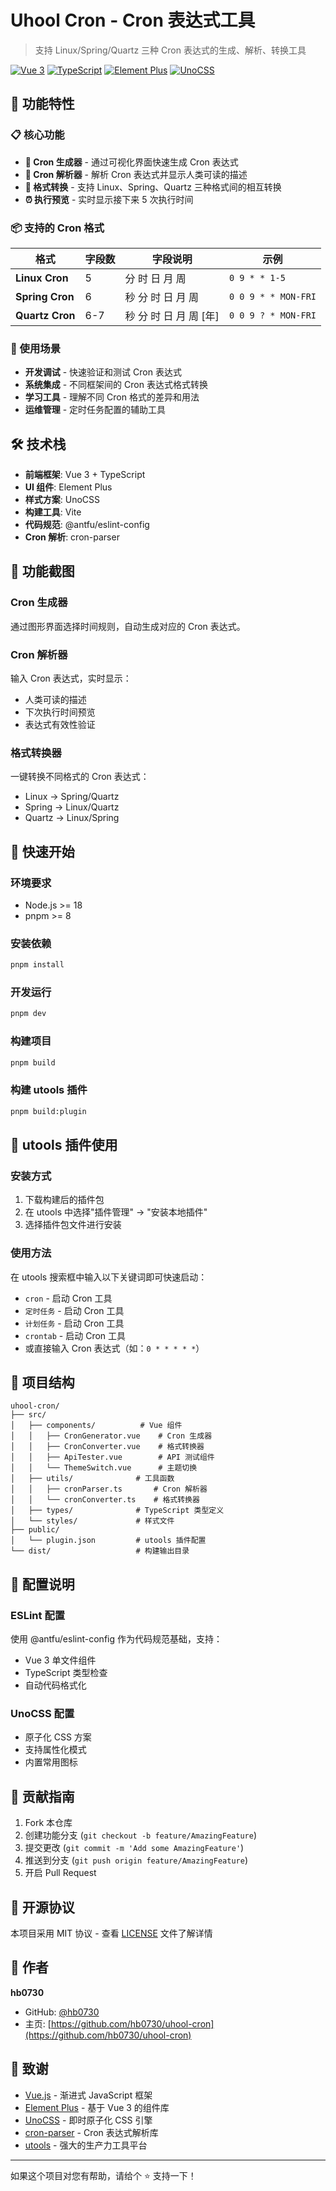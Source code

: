 # Uhool Cron - Cron 表达式工具

> 支持 Linux/Spring/Quartz 三种 Cron 表达式的生成、解析、转换工具

[![Vue 3](https://img.shields.io/badge/Vue-3.x-4FC08D?style=flat-square&logo=vue.js)](https://vuejs.org/)
[![TypeScript](https://img.shields.io/badge/TypeScript-5.x-3178C6?style=flat-square&logo=typescript)](https://www.typescriptlang.org/)
[![Element Plus](https://img.shields.io/badge/Element%20Plus-2.x-409EFF?style=flat-square&logo=element)](https://element-plus.org/)
[![UnoCSS](https://img.shields.io/badge/UnoCSS-0.58-00C7B7?style=flat-square&logo=unocss)](https://unocss.dev/)

## 🚀 功能特性

### 📋 核心功能
- **🔧 Cron 生成器** - 通过可视化界面快速生成 Cron 表达式
- **📝 Cron 解析器** - 解析 Cron 表达式并显示人类可读的描述
- **🔄 格式转换** - 支持 Linux、Spring、Quartz 三种格式间的相互转换
- **⏰ 执行预览** - 实时显示接下来 5 次执行时间

### 📦 支持的 Cron 格式
| 格式 | 字段数 | 字段说明 | 示例 |
|------|--------|----------|------|
| **Linux Cron** | 5 | 分 时 日 月 周 | `0 9 * * 1-5` |
| **Spring Cron** | 6 | 秒 分 时 日 月 周 | `0 0 9 * * MON-FRI` |
| **Quartz Cron** | 6-7 | 秒 分 时 日 月 周 [年] | `0 0 9 ? * MON-FRI` |

### 🎯 使用场景
- **开发调试** - 快速验证和测试 Cron 表达式
- **系统集成** - 不同框架间的 Cron 表达式格式转换
- **学习工具** - 理解不同 Cron 格式的差异和用法
- **运维管理** - 定时任务配置的辅助工具

## 🛠️ 技术栈

- **前端框架**: Vue 3 + TypeScript
- **UI 组件**: Element Plus
- **样式方案**: UnoCSS
- **构建工具**: Vite
- **代码规范**: @antfu/eslint-config
- **Cron 解析**: cron-parser

## 📸 功能截图

### Cron 生成器
通过图形界面选择时间规则，自动生成对应的 Cron 表达式。

### Cron 解析器
输入 Cron 表达式，实时显示：
- 人类可读的描述
- 下次执行时间预览
- 表达式有效性验证

### 格式转换器
一键转换不同格式的 Cron 表达式：
- Linux → Spring/Quartz
- Spring → Linux/Quartz  
- Quartz → Linux/Spring

## 🚀 快速开始

### 环境要求
- Node.js >= 18
- pnpm >= 8

### 安装依赖
```bash
pnpm install
```

### 开发运行
```bash
pnpm dev
```

### 构建项目
```bash
pnpm build
```

### 构建 utools 插件
```bash
pnpm build:plugin
```

## 📱 utools 插件使用

### 安装方式
1. 下载构建后的插件包
2. 在 utools 中选择"插件管理" → "安装本地插件"
3. 选择插件包文件进行安装

### 使用方法
在 utools 搜索框中输入以下关键词即可快速启动：
- `cron` - 启动 Cron 工具
- `定时任务` - 启动 Cron 工具
- `计划任务` - 启动 Cron 工具
- `crontab` - 启动 Cron 工具
- 或直接输入 Cron 表达式（如：`0 * * * * *`）

## 🎨 项目结构

```
uhool-cron/
├── src/
│   ├── components/          # Vue 组件
│   │   ├── CronGenerator.vue    # Cron 生成器
│   │   ├── CronConverter.vue    # 格式转换器
│   │   ├── ApiTester.vue        # API 测试组件
│   │   └── ThemeSwitch.vue      # 主题切换
│   ├── utils/              # 工具函数
│   │   ├── cronParser.ts       # Cron 解析器
│   │   └── cronConverter.ts    # 格式转换器
│   ├── types/              # TypeScript 类型定义
│   └── styles/             # 样式文件
├── public/
│   └── plugin.json         # utools 插件配置
└── dist/                   # 构建输出目录
```

## 🔧 配置说明

### ESLint 配置
使用 @antfu/eslint-config 作为代码规范基础，支持：
- Vue 3 单文件组件
- TypeScript 类型检查
- 自动代码格式化

### UnoCSS 配置
- 原子化 CSS 方案
- 支持属性化模式
- 内置常用图标

## 🤝 贡献指南

1. Fork 本仓库
2. 创建功能分支 (`git checkout -b feature/AmazingFeature`)
3. 提交更改 (`git commit -m 'Add some AmazingFeature'`)
4. 推送到分支 (`git push origin feature/AmazingFeature`)
5. 开启 Pull Request

## 📄 开源协议

本项目采用 MIT 协议 - 查看 [LICENSE](LICENSE) 文件了解详情

## 👤 作者

**hb0730**
- GitHub: [@hb0730](https://github.com/hb0730)
- 主页: [https://github.com/hb0730/uhool-cron](https://github.com/hb0730/uhool-cron)

## 🙏 致谢

- [Vue.js](https://vuejs.org/) - 渐进式 JavaScript 框架
- [Element Plus](https://element-plus.org/) - 基于 Vue 3 的组件库
- [UnoCSS](https://unocss.dev/) - 即时原子化 CSS 引擎
- [cron-parser](https://github.com/harrisiirak/cron-parser) - Cron 表达式解析库
- [utools](https://u.tools/) - 强大的生产力工具平台

---

如果这个项目对您有帮助，请给个 ⭐️ 支持一下！